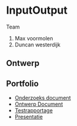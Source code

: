 # InputOutput

Team
  1. Max voormolen
  2. Duncan westerdijk
  
## Ontwerp
  

## Portfolio

* [Onderzoeks document](https://github.com/Feaxxae/InputOutput/blob/master/P01_-_Onderzoek_finished.docx)
* [Ontwerp Document]()
* [Testrapportage]()
* [Presentatie]()
